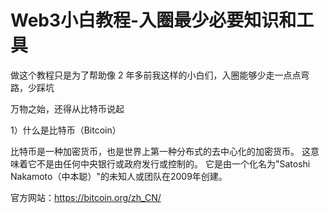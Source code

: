 # Web3小白教程-入圈最少必要知识和工具

做这个教程只是为了帮助像 2 年多前我这样的小白们，入圈能够少走一点点弯路，少踩坑

万物之始，还得从比特币说起

1）什么是比特币（Bitcoin）

比特币是一种加密货币，也是世界上第一种分布式的去中心化的加密货币。
这意味着它不是由任何中央银行或政府发行或控制的。
它是由一个化名为"Satoshi Nakamoto（中本聪）"的未知人或团队在2009年创建。

官方网站：https://bitcoin.org/zh_CN/


